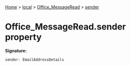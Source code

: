 [Home](./index) &gt; [local](local.md) &gt; [Office\_MessageRead](local.office_messageread.md) &gt; [sender](local.office_messageread.sender.md)

# Office\_MessageRead.sender property


**Signature:**
```javascript
sender: EmailAddressDetails
```
